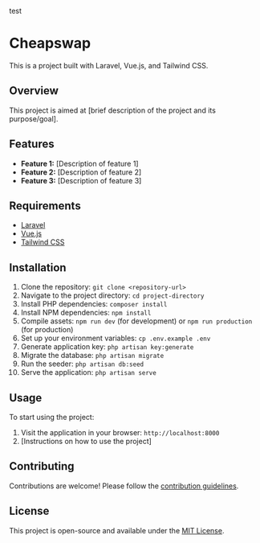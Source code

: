 test
# Cheapswap

This is a project built with Laravel, Vue.js, and Tailwind CSS.

## Overview

This project is aimed at [brief description of the project and its purpose/goal].

## Features

- **Feature 1:** [Description of feature 1]
- **Feature 2:** [Description of feature 2]
- **Feature 3:** [Description of feature 3]

## Requirements

- [Laravel](https://laravel.com/docs)
- [Vue.js](https://vuejs.org/)
- [Tailwind CSS](https://tailwindcss.com/)

## Installation

1. Clone the repository: `git clone <repository-url>`
2. Navigate to the project directory: `cd project-directory`
3. Install PHP dependencies: `composer install`
4. Install NPM dependencies: `npm install`
5. Compile assets: `npm run dev` (for development) or `npm run production` (for production)
6. Set up your environment variables: `cp .env.example .env`
7. Generate application key: `php artisan key:generate`
8. Migrate the database: `php artisan migrate`
8. Run the seeder: `php artisan db:seed`
9. Serve the application: `php artisan serve`

## Usage

To start using the project:

1. Visit the application in your browser: `http://localhost:8000`
2. [Instructions on how to use the project]

## Contributing

Contributions are welcome! Please follow the [contribution guidelines](CONTRIBUTING.md).

## License

This project is open-source and available under the [MIT License](LICENSE).